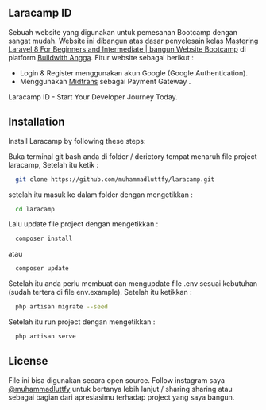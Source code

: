 ## Laracamp ID

Sebuah website yang digunakan untuk pemesanan Bootcamp dengan sangat mudah. Website ini dibangun atas dasar penyelesain kelas [Mastering Laravel 8 For Beginners and Intermediate | bangun Website Bootcamp](https://buildwithangga.com/talent/muhammadlutfi3101/mastering-laravel-8-for-beginners-intermediate-bangun-website-bootcamp) di platform [Buildwith Angga](https://buildwithangga.com/). Fitur website sebagai berikut :

-   Login & Register menggunakan akun Google (Google Authentication).
-   Menggunakan [Midtrans](https://midtrans.com/) sebagai Payment Gateway .

Laracamp ID - Start Your Developer Journey Today.

## Installation

Install Laracamp by following these steps:

Buka terminal git bash anda di folder / derictory tempat menaruh file project laracamp, Setelah itu ketik :

```bash
  git clone https://github.com/muhammadluttfy/laracamp.git
```

setelah itu masuk ke dalam folder dengan mengetikkan :

```bash
  cd laracamp
```

Lalu update file project dengan mengetikkan :

```bash
  composer install
```

atau

```bash
  composer update
```

Setelah itu anda perlu membuat dan mengupdate file .env sesuai kebutuhan (sudah tertera di file env.example). Setelah itu ketikkan :

```bash
  php artisan migrate --seed
```

Setelah itu run project dengan mengetikkan :

```bash
  php artisan serve
```

## License

File ini bisa digunakan secara open source. Follow instagram saya [@muhammadluttfy](https:instagram.com/muhammadluttfy) untuk bertanya lebih lanjut / sharing sharing atau sebagai bagian dari apresiasimu terhadap project yang saya bangun.
